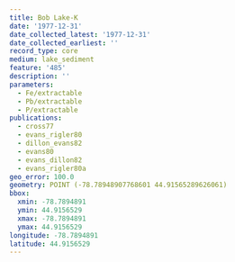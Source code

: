```yaml
---
title: Bob Lake-K
date: '1977-12-31'
date_collected_latest: '1977-12-31'
date_collected_earliest: ''
record_type: core
medium: lake_sediment
feature: '485'
description: ''
parameters:
  - Fe/extractable
  - Pb/extractable
  - P/extractable
publications:
  - cross77
  - evans_rigler80
  - dillon_evans82
  - evans80
  - evans_dillon82
  - evans_rigler80a
geo_error: 100.0
geometry: POINT (-78.78948907768601 44.91565289626061)
bbox:
  xmin: -78.7894891
  ymin: 44.9156529
  xmax: -78.7894891
  ymax: 44.9156529
longitude: -78.7894891
latitude: 44.9156529
---
```

